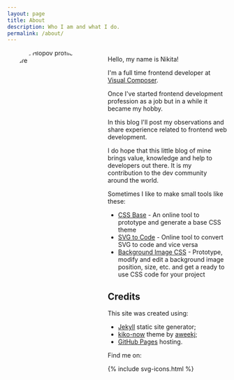```yaml
---
layout: page
title: About
description: Who I am and what I do. 
permalink: /about/
---
```


<style type="text/css">
	.about-container {
		display: flex
	}
	.about-image-container {
		flex: 0 0 200px;
		height: 200px;
		overflow: hidden;
		border-radius: 50%;
		margin: 0 30px 0 0
	}
	@media screen and (max-width: 768px) {
		.about-image-container {
			height: 130px;
			flex: 0 0 130px;
		}
	}
	@media screen and (max-width: 641px) {
		.about-container {
			flex-direction: column
		}
		.about-image-container {
			width: 200px;
			height: 200px;
			flex: 0 0 200px;
		}
	}
</style>
<div class="about-container">
	<div class="about-image-container">
		<img src="../../../images/me.png" alt="Nikita Hlopov profile picture">
	</div>
	<div class="about-content-container">
		<p>Hello, my name is Nikita!</p>
		<p>I'm a full time frontend developer at <a href="http://visualcomposer.com" target="_blank" rel="noreferrer noopener">Visual Composer</a>.</p>
		<p>Once I've started frontend development profession as a job but in a while it became my hobby.</p>
		<p>In this blog I'll post my observations and share experience related to frontend web development.</p>
		<p>I do hope that this little blog of mine brings value, knowledge and help to developers out there. It is my contribution to the dev community around the world.</p>
		<p>Sometimes I like to make small tools like these:</p>
		<ul>
			<li><a href="https://nikitahl.github.io/css-base/">CSS Base</a> - An online tool to prototype and generate a base CSS theme</li>
			<li><a href="https://nikitahl.github.io/svg-2-code/">SVG to Code</a> - Online tool to convert SVG to code and vice versa</li>
			<li><a href="https://nikitahl.github.io/bg-image/">Background Image CSS</a> - Prototype, modify and edit a background image position, size, etc. and get a ready to use CSS code for your project</li>
		</ul>
		<h2>Credits</h2>
		<p>This site was created using:</p>
		<ul>
			<li>
				<a href="https://jekyllrb.com/" target="_blank" rel=" noopener">Jekyll</a> static site generator;
			</li>
			<li>
				<a href="https://github.com/aweekj/kiko-now/" target="_blank" rel=" noopener">kiko-now</a> theme by <a href="https://github.com/aweekj/" target="_blank" rel=" noopener">aweekj</a>;
			</li>
			<li>
				<a href="https://pages.github.com/" target="_blank" rel=" noopener">GitHub Pages</a> hosting.
			</li>
		</ul>
		<p>Find me on:</p>
		{% include svg-icons.html %}
	</div>
</div>

